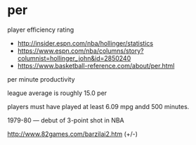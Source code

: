 # per

player efficiency rating

* http://insider.espn.com/nba/hollinger/statistics
* https://www.espn.com/nba/columns/story?columnist=hollinger_john&id=2850240
* https://www.basketball-reference.com/about/per.html

per minute productivity

league average is roughly 15.0 per

players must have played at least 6.09 mpg andd 500 minutes.

1979-80 — debut of 3-point shot in NBA

http://www.82games.com/barzilai2.htm (+/-)